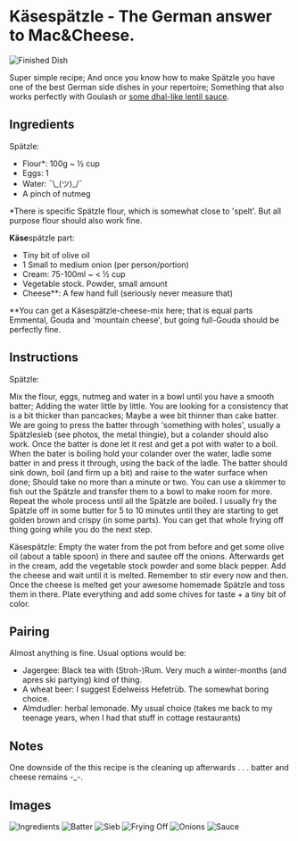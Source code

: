 # Käsespätzle - The German answer to Mac&Cheese.

![Finished Dish](images/kaesespaetzle/00.jpg)

Super simple recipe; And once you know how to make Spätzle you have one of the best German side dishes in your repertoire; Something that also works perfectly with Goulash or [some dhal-like lentil sauce](linsen_und_spaetzle.md).

## Ingredients
Spätzle:
- Flour*: 100g ~ ½ cup
- Eggs: 1
- Water: ¯\\\_(ツ)_/¯
- A pinch of nutmeg

*There is specific Spätzle flour, which is somewhat close to 'spelt'. But all purpose flour should also work fine.

**Käse**spätzle part:
- Tiny bit of olive oil
- 1 Small to medium onion (per person/portion)
- Cream: 75-100ml ~ < ½ cup
- Vegetable stock. Powder, small amount
- Cheese**: A few hand full (seriously never measure that)

**You can get a Käsespätzle-cheese-mix here; that is equal parts Emmental, Gouda and 'mountain cheese', but going full-Gouda should be perfectly fine.

## Instructions

Spätzle:

Mix the flour, eggs, nutmeg and water in a bowl until you have a smooth batter; Adding the water little by little. You are looking for a consistency that is a bit thicker than pancackes; Maybe a wee bit thinner than cake batter.
We are going to press the batter through 'something with holes', usually a Spätzlesieb (see photos, the metal thingie), but a colander should also work.
Once the batter is done let it rest and get a pot with water to a boil. When the bater is boiling hold your colander over the water, ladle some batter in and press it through, using the back of the ladle.
The batter should sink down, boil (and firm up a bit) and raise to the water surface when done; Should take no more than a minute or two. You can use a skimmer to fish out the Spätzle and transfer them to a bowl to make room for more.
Repeat the whole process until all the Spätzle are boiled.
I usually fry the Spätzle off in some butter for 5 to 10 minutes until they are starting to get golden brown and crispy (in some parts). You can get that whole frying off thing going while you do the next step.

Käsespätzle:
Empty the water from the pot from before and get some olive oil (about a table spoon) in there and sautee off the onions. Afterwards get in the cream, add the vegetable stock powder and some black pepper. Add the cheese and wait until it is melted. Remember to stir every now and then.
Once the cheese is melted get your awesome homemade Spätzle and toss them in there.
Plate everything and add some chives for taste + a tiny bit of color.

## Pairing
Almost anything is fine. Usual options would be:
- Jagergee: Black tea with (Stroh-)Rum. Very much a winter-months (and apres ski partying) kind of thing.
- A wheat beer: I suggest Edelweiss Hefetrüb. The somewhat boring choice.
- Almdudler: herbal lemonade. My usual choice (takes me back to my teenage years, when I had that stuff in cottage restaurants)

## Notes
One downside of the this recipe is the cleaning up afterwards . . . batter and cheese remains -_-.

## Images

![Ingredients](images/kaesespaetzle/01.jpg)
![Batter](images/kaesespaetzle/02.jpg)
![Sieb](images/kaesespaetzle/03.jpg)
![Frying Off](images/kaesespaetzle/04.jpg)
![Onions](images/kaesespaetzle/05.jpg)
![Sauce](images/kaesespaetzle/06.jpg)
